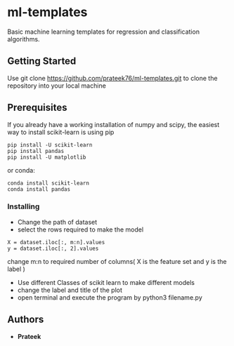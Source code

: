 # ml-templates

Basic machine learning templates for regression and classification algorithms.  

## Getting Started
Use git clone https://github.com/prateek76/ml-templates.git to clone the repository into your local machine

## Prerequisites
If you already have a working installation of numpy and scipy, the easiest way to install scikit-learn is using pip

```
pip install -U scikit-learn
pip install pandas
pip install -U matplotlib
```
or conda:

```
conda install scikit-learn
conda install pandas
```

### Installing
* Change the path of dataset
* select the rows required to make the model
```
X = dataset.iloc[:, m:n].values
y = dataset.iloc[:, 2].values

```
change m:n to required number of columns( X is the feature set and y is the label )

* Use different Classes of scikit learn to make different models  
* change the label and title of the plot
* open terminal and execute the program by python3 filename.py

## Authors

* **Prateek** 
